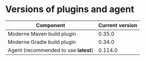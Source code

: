 # Versions of plugins and agent

| Component                             | Current version |
| ------------------------------------- | --------------- |
| Moderne Maven build plugin            | 0.35.0          |
| Moderne Gradle build plugin           | 0.34.0          |
| Agent (recommended to use **latest**) | 0.114.0         |

